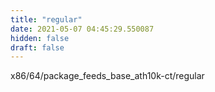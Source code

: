 ```yaml
---
title: "regular"
date: 2021-05-07 04:45:29.550087
hidden: false
draft: false
---
```


x86/64/package_feeds_base_ath10k-ct/regular

